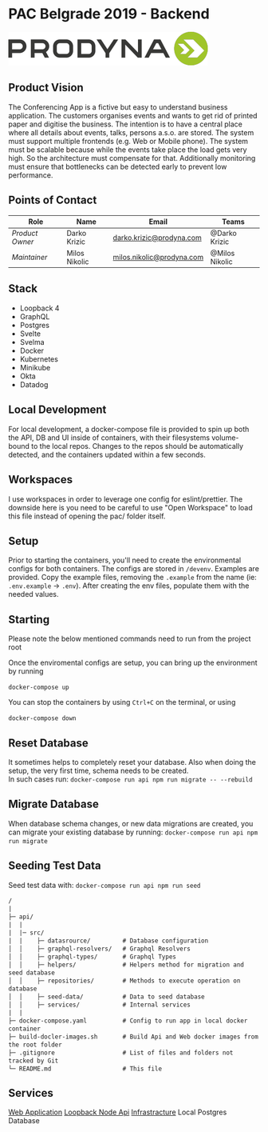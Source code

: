 # PAC Belgrade 2019 - Backend

![Logo](client/public/images/prodyna_logo.png)

## Product Vision

The Conferencing App is a fictive but easy to understand business application. The customers organises events and wants
to get rid of printed paper and digitise the business. The intention is to have a central place where all details about
events, talks, persons a.s.o. are stored. The system must support multiple frontends (e.g. Web or Mobile phone). The
system must be scalable because while the events take place the load gets very high. So the architecture must compensate
for that. Additionally monitoring must ensure that bottlenecks can be detected early to prevent low performance.

## Points of Contact

| Role            | Name          | Email                                                                | Teams          |
| --------------- | ------------- | -------------------------------------------------------------------- | -------------- |
| _Product Owner_ | Darko Krizic  | [darko.krizic@prodyna.com](mailto:darko.krizic@prodyna.com)          | @Darko Krizic  |
| _Maintainer_    | Milos Nikolic | [milos.nikolic@prodyna.com](mailto:milos.nikolic@prodyna.com)        | @Milos Nikolic |

## Stack

- Loopback 4
- GraphQL
- Postgres
- Svelte
- Svelma
- Docker
- Kubernetes
- Minikube
- Okta
- Datadog

## Local Development

For local development, a docker-compose file is provided to spin up both the API, DB and UI inside of containers, with their filesystems volume-bound to the local repos. Changes to the repos should be automatically detected, and the containers updated within a few seconds.

## Workspaces

I use workspaces in order to leverage one config for eslint/prettier. The downside here is you need to be careful to use "Open Workspace" to load this file instead of opening the pac/ folder itself.

## Setup

Prior to starting the containers, you'll need to create the environmental configs for both containers. The configs are stored in `/devenv`. Examples are provided. Copy the example files, removing the `.example` from the name (ie: `.env.example` -> `.env`). After creating the env files, populate them with the needed values.

## Starting

Please note the below mentioned commands need to run from the project root

Once the enviromental configs are setup, you can bring up the environment by running

`docker-compose up`

You can stop the containers by using `Ctrl+C` on the terminal, or using

`docker-compose down`

## Reset Database

It sometimes helps to completely reset your database. Also when doing the setup, the very first time, schema needs to be created.  
In such cases run:
`docker-compose run api npm run migrate -- --rebuild`

## Migrate Database

When database schema changes, or new data migrations are created, you can migrate your existing database by running:
`docker-compose run api npm run migrate`

## Seeding Test Data

Seed test data with:
`docker-compose run api npm run seed`


```
/
|
├─ api/
|  |
|  |─ src/
|  |    ├─ datasrource/         # Database configuration
│  │    ├─ graphql-resolvers/   # Graphql Resolvers 
│  │    ├─ graphql-types/       # Graphql Types
│  │    ├─ helpers/             # Helpers method for migration and seed database
│  │    ├─ repositories/        # Methods to execute operation on database
│  │    ├─ seed-data/           # Data to seed database
│  │    ├─ services/            # Internal services
|  |
├─ docker-compose.yaml          # Config to run app in local docker container
├─ build-docler-images.sh       # Build Api and Web docker images from the root folder
├─ .gitignore                   # List of files and folders not tracked by Git
└─ README.md                    # This file
```


## Services

[Web Application](client/README.md)
[Loopback Node Api](./api/README.md)
[Infrastracture](./infrastructure/README.md)
Local Postgres Database

